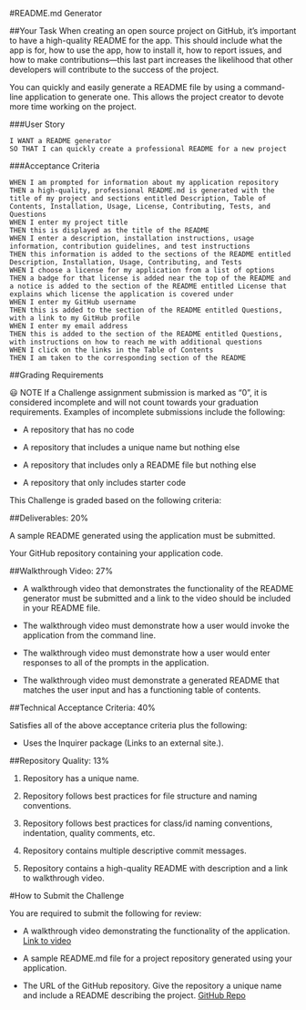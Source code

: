 #README.md Generator


##Your Task
When creating an open source project on GitHub, it’s important to have a high-quality README for the app. This should include what the app is for, how to use the app, how to install it, how to report issues, and how to make contributions—this last part increases the likelihood that other developers will contribute to the success of the project.

You can quickly and easily generate a README file by using a command-line application to generate one. This allows the project creator to devote more time working on the project.

###User Story
```AS A developer
I WANT a README generator
SO THAT I can quickly create a professional README for a new project
```
###Acceptance Criteria
```GIVEN a command-line application that accepts user input
WHEN I am prompted for information about my application repository
THEN a high-quality, professional README.md is generated with the title of my project and sections entitled Description, Table of Contents, Installation, Usage, License, Contributing, Tests, and Questions
WHEN I enter my project title
THEN this is displayed as the title of the README
WHEN I enter a description, installation instructions, usage information, contribution guidelines, and test instructions
THEN this information is added to the sections of the README entitled Description, Installation, Usage, Contributing, and Tests
WHEN I choose a license for my application from a list of options
THEN a badge for that license is added near the top of the README and a notice is added to the section of the README entitled License that explains which license the application is covered under
WHEN I enter my GitHub username
THEN this is added to the section of the README entitled Questions, with a link to my GitHub profile
WHEN I enter my email address
THEN this is added to the section of the README entitled Questions, with instructions on how to reach me with additional questions
WHEN I click on the links in the Table of Contents
THEN I am taken to the corresponding section of the README
```
##Grading Requirements

:smiley: NOTE
If a Challenge assignment submission is marked as “0”, it is considered incomplete and will not count towards your graduation requirements. Examples of incomplete submissions include the following:

- A repository that has no code

- A repository that includes a unique name but nothing else

- A repository that includes only a README file but nothing else

- A repository that only includes starter code

This Challenge is graded based on the following criteria:

##Deliverables: 20%

A sample README generated using the application must be submitted.

Your GitHub repository containing your application code.

##Walkthrough Video: 27%

- A walkthrough video that demonstrates the functionality of the README generator must be submitted and a link to the video should be included in your README file.

- The walkthrough video must demonstrate how a user would invoke the application from the command line.

- The walkthrough video must demonstrate how a user would enter responses to all of the prompts in the application.

- The walkthrough video must demonstrate a generated README that matches the user input and has a functioning table of contents.

##Technical Acceptance Criteria: 40%

Satisfies all of the above acceptance criteria plus the following:

- Uses the Inquirer package (Links to an external site.).

##Repository Quality: 13%

1. Repository has a unique name.

2. Repository follows best practices for file structure and naming conventions.

3. Repository follows best practices for class/id naming conventions, indentation, quality comments, etc.

4. Repository contains multiple descriptive commit messages.

5. Repository contains a high-quality README with description and a link to walkthrough video.

#How to Submit the Challenge

You are required to submit the following for review:

- A walkthrough video demonstrating the functionality of the application. [Link to video](https://drive.google.com/file/d/19JuDCME8d6L_8CemmbOpUHUDa-i5rG--/view?usp=sharing)

- A sample README.md file for a project repository generated using your application. 

- The URL of the GitHub repository. Give the repository a unique name and include a README describing the project. [GitHub Repo](https://github.com/Camilaf99/README-generator)

